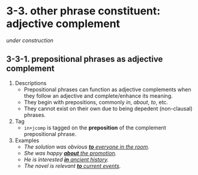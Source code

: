 # 3-3. other phrase constituent: adjective complement

*under construction* 

## 3-3-1. prepositional phrases as adjective complement
1. Descriptions
   - Prepositional phrases can function as adjective complements when they follow an adjective and complete/enhance its meaning.
   - They begin with prepositions, commonly *in*, *about*, *to*, etc.
   - They cannot exist on their own due to being depedent (non-clausal) phrases.
2. Tag
   - `in+jcomp` is tagged on the **preposition** of the complement prepositional phrase. 
3. Examples
   - *The solution was obvious <ins>**to** everyone in the room</ins>.*
   - *She was happy <ins>**about** the promotion</ins>.*
   - *He is interested <ins>**in** ancient history</ins>.*
   - *The novel is relevant <ins>**to** current events</ins>.*